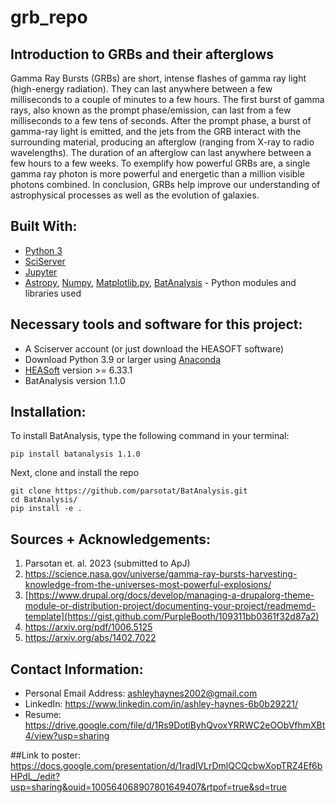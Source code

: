 # grb_repo


## Introduction to GRBs and their afterglows

Gamma Ray Bursts (GRBs) are short, intense flashes of gamma ray light (high-energy radiation). They can last anywhere between a few milliseconds to a couple of minutes to a few hours. The first burst of gamma rays, also known as the prompt phase/emission, can last from a few milliseconds to a few tens of seconds. After the prompt phase, a burst of gamma-ray light is emitted, and the jets from the GRB interact with the surrounding material, producing an afterglow (ranging from X-ray to radio wavelengths). The duration of an afterglow can last anywhere between a few hours to a few weeks. To exemplify how powerful GRBs are, a single gamma ray photon is more powerful and energetic than a million visible photons combined. In conclusion, GRBs help improve our understanding of astrophysical processes as well as the evolution of galaxies.


## Built With:
* [Python 3](https://www.anaconda.com/products/distribution)
* [SciServer](https://apps.sciserver.org/login-portal//login?callbackUrl=https%3A%2F%2Fapps.sciserver.org%2Fdashboard%2F)
* [Jupyter](https://jupyter.org/) 
* [Astropy](https://github.com/astropy/astropy), [Numpy](https://github.com/numpy/numpy), [Matplotlib.py](https://matplotlib.org/3.5.3/api/_as_gen/matplotlib.pyplot.html), [BatAnalysis](https://github.com/parsotat/BatAnalysis?tab=readme-ov-file#installation) - Python modules and libraries used


## Necessary tools and software for this project:

* A Sciserver account (or just download the HEASOFT software)
* Download Python 3.9 or larger using [Anaconda](https://www.anaconda.com/download)
* [HEASoft](https://heasarc.gsfc.nasa.gov/lheasoft/install.html) version >= 6.33.1
* BatAnalysis version 1.1.0
  

## Installation:

To install BatAnalysis, type the following command in your terminal:

```
pip install batanalysis 1.1.0
```

Next, clone and install the repo
```
git clone https://github.com/parsotat/BatAnalysis.git
cd BatAnalysis/
pip install -e .
```

## Sources + Acknowledgements:
1)  Parsotan et. al. 2023 (submitted to ApJ)
2)  https://science.nasa.gov/universe/gamma-ray-bursts-harvesting-knowledge-from-the-universes-most-powerful-explosions/
3)  [https://www.drupal.org/docs/develop/managing-a-drupalorg-theme-module-or-distribution-project/documenting-your-project/readmemd-template](https://gist.github.com/PurpleBooth/109311bb0361f32d87a2)
4)  https://arxiv.org/pdf/1006.5125
5)  https://arxiv.org/abs/1402.7022


## Contact Information:
* Personal Email Address: ashleyhaynes2002@gmail.com
* LinkedIn: https://www.linkedin.com/in/ashley-haynes-6b0b29221/
* Resume: https://drive.google.com/file/d/1Rs9DotlByhQvoxYRRWC2eOObVfhmXBt4/view?usp=sharing

##Link to poster: https://docs.google.com/presentation/d/1radlVLrDmlQCQcbwXopTRZ4Ef6bHPdL_/edit?usp=sharing&ouid=100564068907801649407&rtpof=true&sd=true


